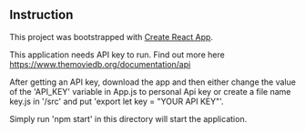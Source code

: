 ## Instruction
This project was bootstrapped with [Create React App](https://github.com/facebook/create-react-app).

This application needs API key to run. Find out more here
https://www.themoviedb.org/documentation/api

After getting an API key, download the app and then either change the value of the 'API_KEY' variable in App.js to personal Api key or create a file name key.js in '/src' and put 'export let key = "YOUR API KEY"'.

Simply run 'npm start' in this directory will start the application.